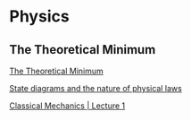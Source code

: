 # Physics

## The Theoretical Minimum

[The Theoretical Minimum](https://theoreticalminimum.com/)

[State diagrams and the nature of physical laws](https://theoreticalminimum.com/courses/classical-mechanics/2011/fall/lecture-1)

[Classical Mechanics | Lecture 1](https://www.youtube.com/watch?time_continue=6&v=ApUFtLCrU90)